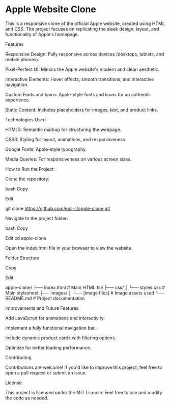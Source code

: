 # Apple Website Clone

This is a responsive clone of the official Apple website, created using HTML and CSS. The project focuses on replicating the sleek design, layout, and functionality of Apple's homepage.

Features

Responsive Design: Fully responsive across devices (desktops, tablets, and mobile phones).

Pixel-Perfect UI: Mimics the Apple website's modern and clean aesthetic.

Interactive Elements: Hover effects, smooth transitions, and interactive navigation.

Custom Fonts and Icons: Apple-style fonts and icons for an authentic experience.

Static Content: Includes placeholders for images, text, and product links.

Technologies Used

HTML5: Semantic markup for structuring the webpage.

CSS3: Styling for layout, animations, and responsiveness.

Google Fonts: Apple-style typography.

Media Queries: For responsiveness on various screen sizes.

How to Run the Project

Clone the repository:

bash
Copy

Edit

git clone https://github.com/euii-ii/apple-clone.git

Navigate to the project folder:

bash
Copy

Edit
cd apple-clone

Open the index.html file in your browser to view the website.

Folder Structure

Copy

Edit

apple-clone/
├── index.html        # Main HTML file
├── css/
│   └── styles.css    # Main stylesheet
├── images/
│   └── [image files] # Image assets used
└── README.md         # Project documentation

Improvements and Future Features

Add JavaScript for animations and interactivity.

Implement a fully functional navigation bar.

Include dynamic product cards with filtering options.

Optimize for better loading performance.

Contributing

Contributions are welcome! If you'd like to improve this project, feel free to open a pull request or submit an issue.

License

This project is licensed under the MIT License. Feel free to use and modify the code as needed.















